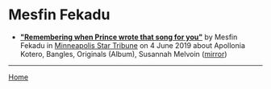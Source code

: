 # Mesfin Fekadu

 - [**"Remembering when Prince wrote that song for you"**](http://www.startribune.com/remembering-when-prince-wrote-that-song-for-you/510818462/) by Mesfin Fekadu in [Minneapolis Star Tribune](http://www.startribune.com/) on 4 June 2019 about Apollonia Kotero, Bangles, Originals (Album), Susannah Melvoin ([mirror](https://web.archive.org/web/*/http://www.startribune.com/remembering-when-prince-wrote-that-song-for-you/510818462/))

----

[Home](../)
